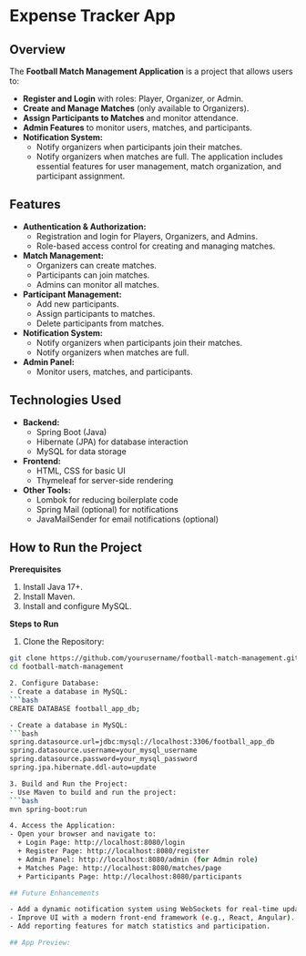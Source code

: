 # Expense Tracker App

## Overview

The **Football Match Management Application** is a project that allows users to:
- **Register and Login** with roles: Player, Organizer, or Admin.
- **Create and Manage Matches** (only available to Organizers).
- **Assign Participants to Matches** and monitor attendance.
- **Admin Features** to monitor users, matches, and participants.
- **Notification System:**
  + Notify organizers when participants join their matches.
  + Notify organizers when matches are full.
The application includes essential features for user management, match organization, and participant assignment.

## Features

- **Authentication & Authorization:**
  + Registration and login for Players, Organizers, and Admins.
  + Role-based access control for creating and managing matches.
- **Match Management:**
  + Organizers can create matches.
  + Participants can join matches.
  + Admins can monitor all matches.
- **Participant Management:**
  + Add new participants.
  + Assign participants to matches.
  + Delete participants from matches.
- **Notification System:**
  + Notify organizers when participants join their matches.
  + Notify organizers when matches are full.
- **Admin Panel:**
  + Monitor users, matches, and participants.

## Technologies Used

- **Backend:**
  + Spring Boot (Java)
  + Hibernate (JPA) for database interaction
  + MySQL for data storage
- **Frontend:**
  + HTML, CSS for basic UI
  + Thymeleaf for server-side rendering
- **Other Tools:**
  + Lombok for reducing boilerplate code
  + Spring Mail (optional) for notifications
  + JavaMailSender for email notifications (optional)

## How to Run the Project

**Prerequisites**
1. Install Java 17+.
2. Install Maven.
3. Install and configure MySQL.

**Steps to Run**
1. Clone the Repository:
  ```bash
  git clone https://github.com/yourusername/football-match-management.git
  cd football-match-management

2. Configure Database:
  - Create a database in MySQL:
  ```bash
  CREATE DATABASE football_app_db;

  - Create a database in MySQL:
  ```bash
  spring.datasource.url=jdbc:mysql://localhost:3306/football_app_db
  spring.datasource.username=your_mysql_username
  spring.datasource.password=your_mysql_password
  spring.jpa.hibernate.ddl-auto=update

3. Build and Run the Project:
  - Use Maven to build and run the project:
  ```bash
  mvn spring-boot:run

4. Access the Application:
  - Open your browser and navigate to:
    + Login Page: http://localhost:8080/login
    + Register Page: http://localhost:8080/register
    + Admin Panel: http://localhost:8080/admin (for Admin role)
    + Matches Page: http://localhost:8080/matches/page
    + Participants Page: http://localhost:8080/participants

## Future Enhancements

- Add a dynamic notification system using WebSockets for real-time updates.
- Improve UI with a modern front-end framework (e.g., React, Angular).
- Add reporting features for match statistics and participation.

## App Preview:
